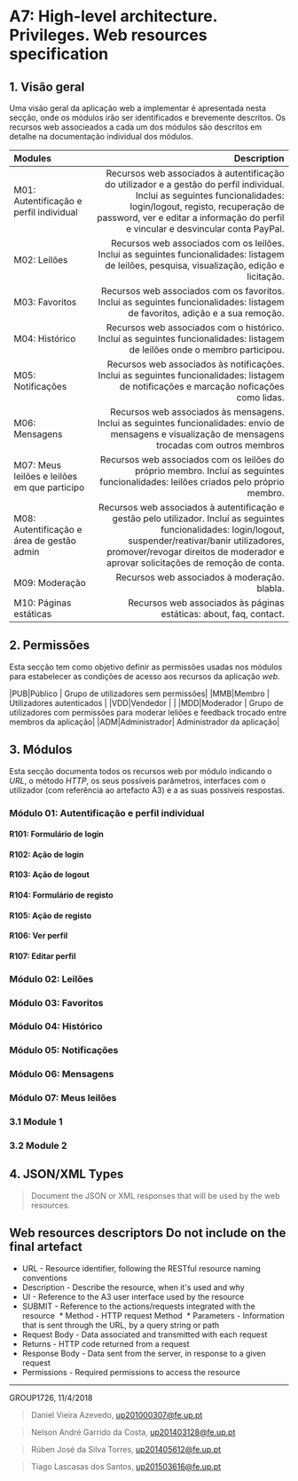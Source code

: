 ﻿# A7: High-level architecture. Privileges. Web resources specification
 
## 1. Visão geral
 
Uma visão geral da aplicação web a implementar é apresentada nesta secção, onde os módulos irão ser identificados e brevemente descritos. Os recursos web associeados a cada um dos módulos são descritos em detalhe na documentação individual dos módulos.


| Modules   |      Description      |
|:----------|-------------:|
| M01: Autentificação e perfil individual |  Recursos web associados à autentificação do utilizador e a gestão do perfil individual. Inclui as seguintes funcionalidades: login/logout, registo, recuperação de password, ver e editar a informação do perfil e vincular e desvincular conta PayPal. |
| M02: Leilões |  Recursos web associados com os leilões. Inclui as seguintes funcionalidades: listagem de leilões, pesquisa, visualização, edição e licitação. |
| M03: Favoritos |  Recursos web associados com os favoritos. Inclui as seguintes funcionalidades: listagem de favoritos, adição e a sua remoção. |
| M04: Histórico |  Recursos web associados com o histórico. Incluí as seguintes funcionalidades: listagem de leilões onde o membro participou. | 
| M05: Notificações |   Recursos web associados às notificações. Inclui as seguintes funcionalidades: listagem de notificações e marcação noficações como lidas.  |
| M06: Mensagens |   Recursos web associados às mensagens. Inclui as seguintes funcionalidades: envio de mensagens e visualização de mensagens trocadas com outros membros  |
| M07: Meus leilões e leilões em que participo |  Recursos web associados com os leilões do próprio membro. Incluí as seguintes funcionalidades: leilões criados pelo próprio membro. |
| M08: Autentificação e área de gestão admin |  Recursos web associados à autentificação e gestão pelo utilizador. Incluí as seguintes funcionalidades: login/logout, suspender/reativar/banir utilizadores, promover/revogar direitos de moderador e aprovar solicitações de remoção de conta. | 
| M09: Moderação |  Recursos web associados à moderação. blabla. | 
| M10: Páginas estáticas |  Recursos web associados às páginas estáticas: about, faq, contact.  |



## 2. Permissões
 
Esta secção tem como objetivo definir as permissões usadas nos módulos para estabelecer as condições de acesso aos recursos da aplicação *web*.

|PUB|Público      | Grupo de utilizadores sem permissões|
|MMB|Membro       | Utilizadores autenticados           |
|VDD|Vendedor			|   |
|MDD|Moderador    | Grupo de utilizadores com permissões para moderar leliões e feedback trocado entre membros da aplicação|
|ADM|Administrador| Administrador da aplicação|
 
## 3. Módulos

Esta secção documenta todos os recursos web por módulo indicando o *URL*, o método *HTTP*, os seus possíveis parâmetros, interfaces com o utilizador (com referência ao artefacto A3) e a as suas possiveis respostas.

###  Módulo 01: Autentificação e perfil individual 

#### R101: Formulário de login

#### R102: Ação de login

#### R103: Ação de logout

#### R104: Formulário de registo

#### R105: Ação de registo

#### R106: Ver perfil

#### R107: Editar perfil




###  Módulo 02: Leilões 

### Módulo 03: Favoritos

### Módulo 04: Histórico 

### Módulo 05: Notificações

### Módulo 06: Mensagens 

### Módulo 07: Meus leilões

### 3.1 Module 1
 
### 3.2 Module 2
 
## 4. JSON/XML Types
 
> Document the JSON or XML responses that will be used by the web resources.
 
## Web resources descriptors <note important>Do not include on the final artefact</note>
 
  * URL - Resource identifier, following the RESTful resource naming conventions 
  * Description - Describe the resource, when it's used and why
  * UI - Reference to the A3 user interface used by the resource
  * SUBMIT - Reference to the actions/requests integrated with the resource
  * Method - HTTP request Method
  * Parameters - Information that is sent through the URL, by a query string or path
  * Request Body - Data associated and transmitted with each request
  * Returns - HTTP code returned from a request
  * Response Body - Data sent from the server, in response to a given request
  * Permissions - Required permissions to access the resource
 

***
 

GROUP1726, 11/4/2018

> Daniel Vieira Azevedo, up201000307@fe.up.pt

> Nelson André Garrido da Costa, up201403128@fe.up.pt

> Rúben José da Silva Torres, up201405612@fe.up.pt

> Tiago Lascasas dos Santos, up201503616@fe.up.pt